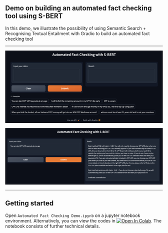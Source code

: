 ## Demo on building an automated fact checking tool using S-BERT
In this demo, we illustrate the possibility of using Semantic Search + Recognising Textual Entailment with Gradio to build an automated fact checking tool

---

![jpg](img/Gradio-1.png)

![jpg](img/Gradio-2.png)

---

## Getting started
Open `Automated Fact Checking Demo.ipynb` on a jupyter notebook environment. Alternatively, you can view the codes in [![Open In Colab](https://colab.research.google.com/assets/colab-badge.svg)](https://colab.research.google.com/drive/10ajPR1S3Q-RDKR4tEsEnlzLSJRja5baW#scrollTo=s9XeSjqHNGW-?usp=sharing). The notebook consists of further technical details.
